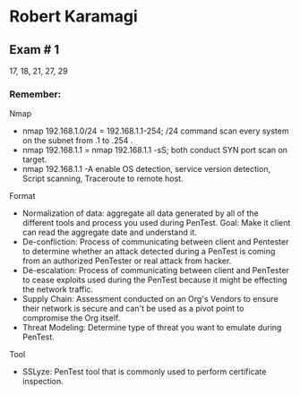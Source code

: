 # Robert Karamagi 

## Exam # 1

17, 18, 21, 27, 29

### Remember:

Nmap
- nmap 192.168.1.0/24 = 192.168.1.1-254; /24 command scan every system on the subnet from .1 to .254 .
- nmap 192.168.1.1 = nmap 192.168.1.1 -sS; both conduct SYN port scan on target.
- nmap 192.168.1.1 -A enable OS detection, service version detection, Script scanning, Traceroute to remote host.

Format
- Normalization of data: aggregate all data generated by all of the different tools and process you used during PenTest. Goal: Make it client can read the aggregate date and understand it.
- De-confliction: Process of communicating between client and Pentester to determine whether an attack detected during a PenTest is coming from an authorized PenTester or real attack from hacker.
- De-escalation: Process of communicating between client and PenTester to cease exploits used during the PenTest because it might be effecting the network traffic.
- Supply Chain: Assessment conducted on an Org's Vendors to ensure their network is secure and can't be used as a pivot point to compromise the Org itself.
- Threat Modeling: Determine type of threat you want to emulate during PenTest.


Tool
- SSLyze: PenTest tool that is commonly used to perform certificate inspection.
